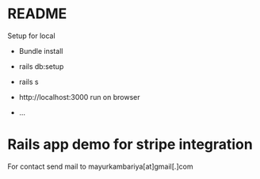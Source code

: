 # README

Setup for local

* Bundle install

* rails db:setup

* rails s

* http://localhost:3000 run on browser

* ...
# Rails app demo for stripe integration

For contact send mail to mayurkambariya[at]gmail[.]com
